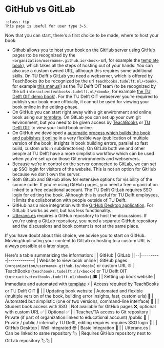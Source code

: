 # GitHub vs GitLab

```{admonition} User types
:class: tip
This page is useful for user type 3-5.
```

Now that you can start, there's a first choice to be made, where to host your book:

- Github allows you to host your book on the GitHub server using GitHub pages (to be recognized by the `<organization/username>.github.io/<book>` url, for example the [template book](https://teachbooks.github.io/template/)), which takes all the steps of hosting out of your hands. You can also use a custom owned URL, although this requires some additional skills. On TU Delft's GitLab you need a webserver, which is offered by TeachBooks (to be recognized by the url `teachbooks.tudelft.nl/<book>`, for example [this manual](https://teachbooks.tudelft.nl/jupyter-book-manual)) as the TU Delft OIT team (to be recognized by the url `interactivetextbooks.tudelft.nl/<book>`, for example [the TU Delft OIT demo book](https://interactivetextbooks.tudelft.nl/open-textbooks-demonstration/)). For the TU Delft OIT webserver you’re required to publish your book more officially, it cannot be used for viewing your book online in the editing-phase.
- On GitHub you can start right away with a git environment and online book using our [template](../external/template/README.md). On GitLab you can set up your own git environment, but you need to be given access by [TeachBooks](mailto:teachbooks@tudelft.nl) or [TU Delft OIT](mailto:Interactive-textbooks@tudelft.nl) to view your build book online.
- On GitHub we developed a [automatic process which builds the book and publishes it online](../external/deploy-book-workflow/README.md) in a very flexible way (publication of multiple version of the book, insights in book building errors, parallel so fast build, custom urls in subdirectories). On GitLab both we and other people at TU Delft have a more simplistic workflow which can be used when you're set up on those Git environments and webservers.
- Because we’re in control on the server connected to GitLab, we can set up SSO login for visitors of the website. This is not an option for GitHub because we don’t own the server.
- Both GitLab and GitHub allow for extensive options for visibility of the source code. If you're using GitHub pages, you need a free organization linked to a free eduational account. The TU Delft GitLab requires SSO login for editing the book. Although this is useful for TU Delft employees, it limits the collaboration with people outside of TU Delft.
- GitHub has a nice integration with the [GitHub Desktop application](git-setup_local.md). For GitLab it works as well, but has less functionality.
- [Utteranc.es](../basic-features/utterances.md) requires a GitHub repository to host the discussions. If you're using a GitLab repository, you need a separate GitHub repository and the discussions and book content is not at the same place.

If you have doubt about this choice, we advise you to start on GitHub. Moving/duplicating your content to GitLab or hosting to a custom URL is always possible at a later stage.

Here's a table summarizing the information:
|  | GitHub   | GitLab      |
|--|----------|-------------|
| Website to view book online     | GitHub pages (`<organization/username>.github.io/<book>`) or custom URL 🌐         | TeachBooks (`teachbooks.tudelft.nl/<book>`) or TU Delft OIT (`interactivetextbooks.tudelft.nl/<book>`) 🎓 |
| Setting up book website | Immediate and automated with [template](../external/template/README.md) ⚡️         | Access required by TeachBooks or TU Delft OIT  🚧    |
| Updating book website | Automated and flexible (multiple version of the book, building error insights, fast, custom urls)  🚀   | Automated but simplistic (one or two versions, command-line interface) 🛵    |
| Student book access with SSO    | Not available for GitHub pages ❌, optional with custom URL  ✅ | Optional  ✅          |
| Teacher/TA access to Git repository   | Private (if part of organization linked to educational account) /public  👀   | Private / public / internally TU Delft, editing requires requires SSO login  👥   |
| GitHub Desktop | Well integrated 😎 | Basic integration 🙂 |
| Utteranc.es | Can be linked to same repository 🏷️ | Requires GitHub repository next to GitLab repository 🏷️🏷️|
